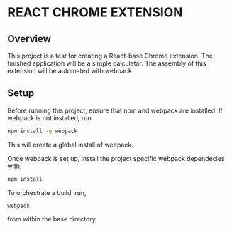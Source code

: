 # REACT CHROME EXTENSION

## Overview
This project is a test for creating a React-base Chrome extension.
The finished application will be a simple calculator.
The assembly of this extension will be automated with webpack.

## Setup
Before running this project, ensure that npm and webpack are installed.
If webpack is not installed, run
```bash
npm install -g webpack
```
This will create a global install of webpack.

Once webpack is set up, install the project specific webpack dependecies with,
```bash
npm install
```

To orchestrate a build, run,
```bash
webpack
```
from within the base directory.